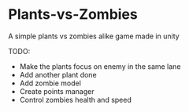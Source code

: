 # Plants-vs-Zombies
 A simple plants vs zombies alike game made in unity


TODO: 
- Make the plants focus on enemy in the same lane
- Add another plant                                                 done
- Add zombie model
- Create points manager
- Control zombies health and speed